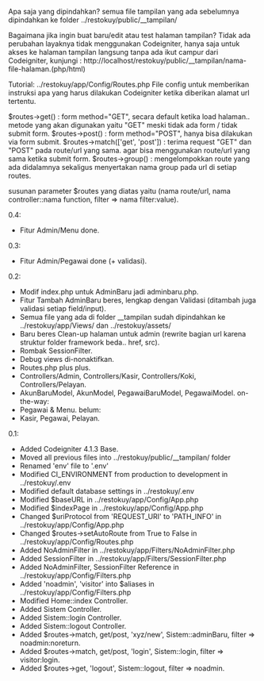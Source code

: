 Apa saja yang dipindahkan?
semua file tampilan yang ada sebelumnya dipindahkan ke folder ../restokuy/public/__tampilan/

Bagaimana jika ingin buat baru/edit atau test halaman tampilan?
Tidak ada perubahan layaknya tidak menggunakan Codeigniter, hanya saja untuk akses ke halaman tampilan langsung tanpa ada ikut campur dari Codeigniter, kunjungi : http://localhost/restokuy/public/__tampilan/nama-file-halaman.(php/html)

Tutorial:
../restokuy/app/Config/Routes.php
File config untuk memberikan instruksi apa yang harus dilakukan Codeigniter ketika diberikan alamat url tertentu.

$routes->get() : form method="GET", secara default ketika load halaman.. metode yang akan digunakan yaitu "GET" meski tidak ada form / tidak submit form.
$routes->post() : form method="POST", hanya bisa dilakukan via form submit.
$routes->match(['get', 'post']) : terima request "GET" dan "POST" pada route/url yang sama. agar bisa menggunakan route/url yang sama ketika submit form.
$routes->group() : mengelompokkan route yang ada didalamnya sekaligus menyertakan nama group pada url di setiap routes.

susunan parameter $routes yang diatas yaitu (nama route/url, nama controller::nama function, filter => nama filter:value).

0.4:
+ Fitur Admin/Menu done.

0.3:
+ Fitur Admin/Pegawai done (+ validasi).

0.2:
+ Modif index.php untuk AdminBaru jadi adminbaru.php.
+ Fitur Tambah AdminBaru beres, lengkap dengan Validasi (ditambah juga validasi setiap field/input).
+ Semua file yang ada di folder __tampilan sudah dipindahkan ke ../restokuy/app/Views/ dan ../restokuy/assets/
+ Baru beres Clean-up halaman untuk admin (rewrite bagian url karena struktur folder framework beda.. href, src).
+ Rombak SessionFilter.
+ Debug views di-nonaktifkan.
+ Routes.php plus plus.
+ Controllers/Admin, Controllers/Kasir, Controllers/Koki, Controllers/Pelayan.
+ AkunBaruModel, AkunModel, PegawaiBaruModel, PegawaiModel.
on-the-way:
+ Pegawai & Menu.
belum:
+ Kasir, Pegawai, Pelayan.

0.1:
+ Added Codeigniter 4.1.3 Base.
+ Moved all previous files into ../restokuy/public/__tampilan/ folder
+ Renamed 'env' file to '.env'
+ Modified CI_ENVIRONMENT from production to development in ../restokuy/.env
+ Modified default database settings in ../restokuy/.env
+ Modified $baseURL in ../restokuy/app/Config/App.php
+ Modified $indexPage in ../restokuy/app/Config/App.php
+ Changed $uriProtocol from 'REQUEST_URI' to 'PATH_INFO' in ../restokuy/app/Config/App.php
+ Changed $routes->setAutoRoute from True to False in ../restokuy/app/Config/Routes.php
+ Added NoAdminFilter in ../restokuy/app/Filters/NoAdminFilter.php
+ Added SessionFilter in ../restokuy/app/Filters/SessionFilter.php
+ Added NoAdminFilter, SessionFilter Reference in ../restokuy/app/Config/Filters.php
+ Added 'noadmin', 'visitor' into $aliases in ../restokuy/app/Config/Filters.php
+ Modified Home::index Controller.
+ Added Sistem Controller.
+ Added Sistem::login Controller.
+ Added Sistem::logout Controller.
+ Added $routes->match, get/post, 'xyz/new', Sistem::adminBaru, filter => noadmin:noreturn.
+ Added $routes->match, get/post, 'login', Sistem::login, filter => visitor:login.
+ Added $routes->get, 'logout', Sistem::logout, filter => noadmin.